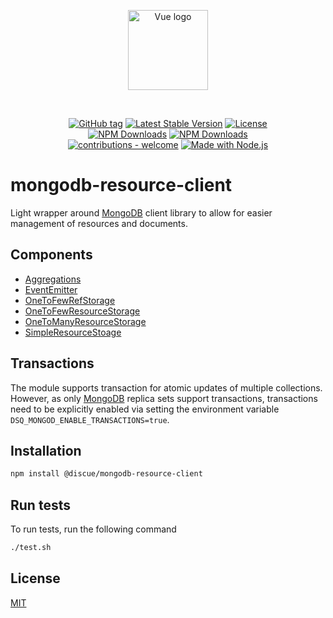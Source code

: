 
<p align="center">
<a href="https://www.discue.io/" target="_blank" rel="noopener noreferrer"><img width="128" src="https://www.discue.io/icons-fire-no-badge-square/web/icon-192.png" alt="Vue logo">
</a>
</p>

<br/>
<div align="center">

[![GitHub tag](https://img.shields.io/github/tag/discue/mongodb-resource-client?include_prereleases=&sort=semver&color=blue)](https://github.com/discue/mongodb-resource-client/releases/)
[![Latest Stable Version](https://img.shields.io/npm/v/@discue/mongodb-resource-client.svg)](https://www.npmjs.com/package/@discue/mongodb-resource-client)
[![License](https://img.shields.io/npm/l/@discue/mongodb-resource-client.svg)](https://www.npmjs.com/package/@discue/mongodb-resource-client)
<br/>
[![NPM Downloads](https://img.shields.io/npm/dt/@discue/mongodb-resource-client.svg)](https://www.npmjs.com/package/@discue/mongodb-resource-client)
[![NPM Downloads](https://img.shields.io/npm/dm/@discue/mongodb-resource-client.svg)](https://www.npmjs.com/package/@discue/mongodb-resource-client)
<br/>
[![contributions - welcome](https://img.shields.io/badge/contributions-welcome-blue)](/CONTRIBUTING.md "Go to contributions doc")
[![Made with Node.js](https://img.shields.io/badge/Node.js->=12-blue?logo=node.js&logoColor=white)](https://nodejs.org "Go to Node.js homepage")

</div>

# mongodb-resource-client
Light wrapper around [MongoDB](https://mongodb.com/) client library to allow for easier management of resources and documents.

## Components
- [Aggregations](README_AGGREGATIONS.md)
- [EventEmitter](README_EVENT_EMITTER.md)
- [OneToFewRefStorage](README_ONE_TO_FEW_REF_STORAGE.md)
- [OneToFewResourceStorage](README_ONE_TO_FEW_RESOURCE_STORAGE.md)
- [OneToManyResourceStorage](README_ONE_TO_MANY_RESOURCE_STORAGE.md)
- [SimpleResourceStoage](README_SIMPLE_RESOURCE_STORAGE.md)

## Transactions
The module supports transaction for atomic updates of multiple collections. However, as only [MongoDB](https://mongodb.com/) replica sets support transactions, transactions need to be explicitly enabled via setting the environment variable `DSQ_MONGOD_ENABLE_TRANSACTIONS=true`.

## Installation
```bash
npm install @discue/mongodb-resource-client
```

## Run tests

To run tests, run the following command

```bash
./test.sh
```

## License

[MIT](https://choosealicense.com/licenses/mit/)

